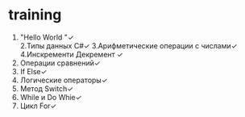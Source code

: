 # training  

1. "Hello World "✓  
2.Типы данных C#✓
3.Арифметические операции с числами✓
4.Инскременти Декремент ✓
5. Операции сравнений✓
6. If Else✓
7. Логические операторы✓
8. Метод Switch✓
9. While  и Do Whie✓
10. Цикл For✓
